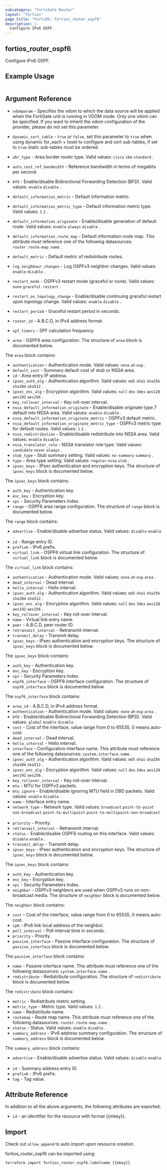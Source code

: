 ```yaml
---
subcategory: "FortiGate Router"
layout: "fortios"
page_title: "FortiOS: fortios_router_ospf6"
description: |-
  Configure IPv6 OSPF.
---
```


## fortios_router_ospf6
Configure IPv6 OSPF.

## Example Usage

```hcl

```

## Argument Reference
* `vdomparam` - Specifies the vdom to which the data source will be applied when the FortiGate unit is running in VDOM mode. Only one vdom can be specified. If you want to inherit the vdom configuration of the provider, please do not set this parameter.
* `dynamic_sort_table` - `true` or `false`, set this parameter to `true` when using dynamic for_each + toset to configure and sort sub-tables, if set to `true` static sub-tables must be ordered.

* `abr_type` - Area border router type. Valid values: `cisco` `ibm` `standard` .
* `auto_cost_ref_bandwidth` - Reference bandwidth in terms of megabits per second.
* `bfd` - Enable/disable Bidirectional Forwarding Detection (BFD). Valid values: `enable` `disable` .
* `default_information_metric` - Default information metric.
* `default_information_metric_type` - Default information metric type. Valid values: `1` `2` .
* `default_information_originate` - Enable/disable generation of default route. Valid values: `enable` `always` `disable` .
* `default_information_route_map` - Default information route map. This attribute must reference one of the following datasources: `router.route-map.name` .
* `default_metric` - Default metric of redistribute routes.
* `log_neighbour_changes` - Log OSPFv3 neighbor changes. Valid values: `enable` `disable` .
* `restart_mode` - OSPFv3 restart mode (graceful or none). Valid values: `none` `graceful-restart` .
* `restart_on_topology_change` - Enable/disable continuing graceful restart upon topology change. Valid values: `enable` `disable` .
* `restart_period` - Graceful restart period in seconds.
* `router_id` - A.B.C.D, in IPv4 address format.
* `spf_timers` - SPF calculation frequency.
* `area` - OSPF6 area configuration. The structure of `area` block is documented below.

The `area` block contains:

* `authentication` - Authentication mode. Valid values: `none` `ah` `esp` .
* `default_cost` - Summary default cost of stub or NSSA area.
* `id` - Area entry IP address.
* `ipsec_auth_alg` - Authentication algorithm. Valid values: `md5` `sha1` `sha256` `sha384` `sha512` .
* `ipsec_enc_alg` - Encryption algorithm. Valid values: `null` `des` `3des` `aes128` `aes192` `aes256` .
* `key_rollover_interval` - Key roll-over interval.
* `nssa_default_information_originate` - Enable/disable originate type 7 default into NSSA area. Valid values: `enable` `disable` .
* `nssa_default_information_originate_metric` - OSPFv3 default metric.
* `nssa_default_information_originate_metric_type` - OSPFv3 metric type for default routes. Valid values: `1` `2` .
* `nssa_redistribution` - Enable/disable redistribute into NSSA area. Valid values: `enable` `disable` .
* `nssa_translator_role` - NSSA translator role type. Valid values: `candidate` `never` `always` .
* `stub_type` - Stub summary setting. Valid values: `no-summary` `summary` .
* `type` - Area type setting. Valid values: `regular` `nssa` `stub` .
* `ipsec_keys` - IPsec authentication and encryption keys. The structure of `ipsec_keys` block is documented below.

The `ipsec_keys` block contains:

* `auth_key` - Authentication key.
* `enc_key` - Encryption key.
* `spi` - Security Parameters Index.
* `range` - OSPF6 area range configuration. The structure of `range` block is documented below.

The `range` block contains:

* `advertise` - Enable/disable advertise status. Valid values: `disable` `enable` .
* `id` - Range entry ID.
* `prefix6` - IPv6 prefix.
* `virtual_link` - OSPF6 virtual link configuration. The structure of `virtual_link` block is documented below.

The `virtual_link` block contains:

* `authentication` - Authentication mode. Valid values: `none` `ah` `esp` `area` .
* `dead_interval` - Dead interval.
* `hello_interval` - Hello interval.
* `ipsec_auth_alg` - Authentication algorithm. Valid values: `md5` `sha1` `sha256` `sha384` `sha512` .
* `ipsec_enc_alg` - Encryption algorithm. Valid values: `null` `des` `3des` `aes128` `aes192` `aes256` .
* `key_rollover_interval` - Key roll-over interval.
* `name` - Virtual link entry name.
* `peer` - A.B.C.D, peer router ID.
* `retransmit_interval` - Retransmit interval.
* `transmit_delay` - Transmit delay.
* `ipsec_keys` - IPsec authentication and encryption keys. The structure of `ipsec_keys` block is documented below.

The `ipsec_keys` block contains:

* `auth_key` - Authentication key.
* `enc_key` - Encryption key.
* `spi` - Security Parameters Index.
* `ospf6_interface` - OSPF6 interface configuration. The structure of `ospf6_interface` block is documented below.

The `ospf6_interface` block contains:

* `area_id` - A.B.C.D, in IPv4 address format.
* `authentication` - Authentication mode. Valid values: `none` `ah` `esp` `area` .
* `bfd` - Enable/disable Bidirectional Forwarding Detection (BFD). Valid values: `global` `enable` `disable` .
* `cost` - Cost of the interface, value range from 0 to 65535, 0 means auto-cost.
* `dead_interval` - Dead interval.
* `hello_interval` - Hello interval.
* `interface` - Configuration interface name. This attribute must reference one of the following datasources: `system.interface.name` .
* `ipsec_auth_alg` - Authentication algorithm. Valid values: `md5` `sha1` `sha256` `sha384` `sha512` .
* `ipsec_enc_alg` - Encryption algorithm. Valid values: `null` `des` `3des` `aes128` `aes192` `aes256` .
* `key_rollover_interval` - Key roll-over interval.
* `mtu` - MTU for OSPFv3 packets.
* `mtu_ignore` - Enable/disable ignoring MTU field in DBD packets. Valid values: `enable` `disable` .
* `name` - Interface entry name.
* `network_type` - Network type. Valid values: `broadcast` `point-to-point` `non-broadcast` `point-to-multipoint` `point-to-multipoint-non-broadcast` .
* `priority` - Priority.
* `retransmit_interval` - Retransmit interval.
* `status` - Enable/disable OSPF6 routing on this interface. Valid values: `disable` `enable` .
* `transmit_delay` - Transmit delay.
* `ipsec_keys` - IPsec authentication and encryption keys. The structure of `ipsec_keys` block is documented below.

The `ipsec_keys` block contains:

* `auth_key` - Authentication key.
* `enc_key` - Encryption key.
* `spi` - Security Parameters Index.
* `neighbor` - OSPFv3 neighbors are used when OSPFv3 runs on non-broadcast media. The structure of `neighbor` block is documented below.

The `neighbor` block contains:

* `cost` - Cost of the interface, value range from 0 to 65535, 0 means auto-cost.
* `ip6` - IPv6 link local address of the neighbor.
* `poll_interval` - Poll interval time in seconds.
* `priority` - Priority.
* `passive_interface` - Passive interface configuration. The structure of `passive_interface` block is documented below.

The `passive_interface` block contains:

* `name` - Passive interface name. This attribute must reference one of the following datasources: `system.interface.name` .
* `redistribute` - Redistribute configuration. The structure of `redistribute` block is documented below.

The `redistribute` block contains:

* `metric` - Redistribute metric setting.
* `metric_type` - Metric type. Valid values: `1` `2` .
* `name` - Redistribute name.
* `routemap` - Route map name. This attribute must reference one of the following datasources: `router.route-map.name` .
* `status` - Status. Valid values: `enable` `disable` .
* `summary_address` - IPv6 address summary configuration. The structure of `summary_address` block is documented below.

The `summary_address` block contains:

* `advertise` - Enable/disable advertise status. Valid values: `disable` `enable` .
* `id` - Summary address entry ID.
* `prefix6` - IPv6 prefix.
* `tag` - Tag value.

## Attribute Reference

In addition to all the above arguments, the following attributes are exported:
* `id` - an identifier for the resource with format {{mkey}}.

## Import

Check out `allow_append` to auto import upon resource creation.

fortios_router_ospf6 can be imported using:
```sh
terraform import fortios_router_ospf6.labelname {{mkey}}
```
